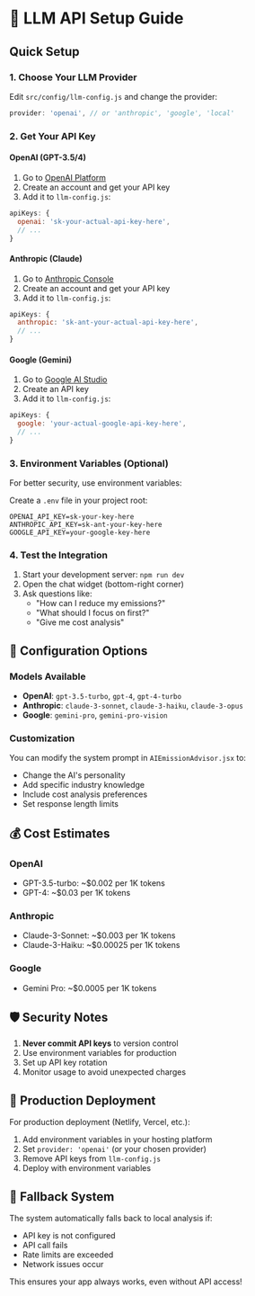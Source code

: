 # 🤖 LLM API Setup Guide

## Quick Setup

### 1. Choose Your LLM Provider

Edit `src/config/llm-config.js` and change the provider:

```javascript
provider: 'openai', // or 'anthropic', 'google', 'local'
```

### 2. Get Your API Key

#### **OpenAI (GPT-3.5/4)**
1. Go to [OpenAI Platform](https://platform.openai.com/api-keys)
2. Create an account and get your API key
3. Add it to `llm-config.js`:
```javascript
apiKeys: {
  openai: 'sk-your-actual-api-key-here',
  // ...
}
```

#### **Anthropic (Claude)**
1. Go to [Anthropic Console](https://console.anthropic.com/)
2. Create an account and get your API key
3. Add it to `llm-config.js`:
```javascript
apiKeys: {
  anthropic: 'sk-ant-your-actual-api-key-here',
  // ...
}
```

#### **Google (Gemini)**
1. Go to [Google AI Studio](https://makersuite.google.com/app/apikey)
2. Create an API key
3. Add it to `llm-config.js`:
```javascript
apiKeys: {
  google: 'your-actual-google-api-key-here',
  // ...
}
```

### 3. Environment Variables (Optional)

For better security, use environment variables:

Create a `.env` file in your project root:
```env
OPENAI_API_KEY=sk-your-key-here
ANTHROPIC_API_KEY=sk-ant-your-key-here
GOOGLE_API_KEY=your-google-key-here
```

### 4. Test the Integration

1. Start your development server: `npm run dev`
2. Open the chat widget (bottom-right corner)
3. Ask questions like:
   - "How can I reduce my emissions?"
   - "What should I focus on first?"
   - "Give me cost analysis"

## 🔧 Configuration Options

### Models Available
- **OpenAI**: `gpt-3.5-turbo`, `gpt-4`, `gpt-4-turbo`
- **Anthropic**: `claude-3-sonnet`, `claude-3-haiku`, `claude-3-opus`
- **Google**: `gemini-pro`, `gemini-pro-vision`

### Customization
You can modify the system prompt in `AIEmissionAdvisor.jsx` to:
- Change the AI's personality
- Add specific industry knowledge
- Include cost analysis preferences
- Set response length limits

## 💰 Cost Estimates

### OpenAI
- GPT-3.5-turbo: ~$0.002 per 1K tokens
- GPT-4: ~$0.03 per 1K tokens

### Anthropic
- Claude-3-Sonnet: ~$0.003 per 1K tokens
- Claude-3-Haiku: ~$0.00025 per 1K tokens

### Google
- Gemini Pro: ~$0.0005 per 1K tokens

## 🛡️ Security Notes

1. **Never commit API keys** to version control
2. Use environment variables for production
3. Set up API key rotation
4. Monitor usage to avoid unexpected charges

## 🚀 Production Deployment

For production deployment (Netlify, Vercel, etc.):

1. Add environment variables in your hosting platform
2. Set `provider: 'openai'` (or your chosen provider)
3. Remove API keys from `llm-config.js`
4. Deploy with environment variables

## 🔄 Fallback System

The system automatically falls back to local analysis if:
- API key is not configured
- API call fails
- Rate limits are exceeded
- Network issues occur

This ensures your app always works, even without API access! 